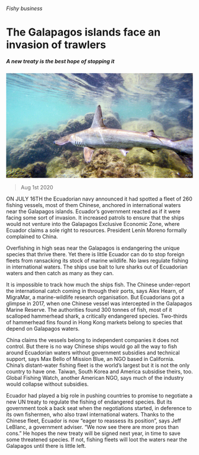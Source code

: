###### Fishy business

# The Galapagos islands face an invasion of trawlers 

##### A new treaty is the best hope of stopping it 

![image](images/20200801_AMP008_0.jpg) 

> Aug 1st 2020 

ON JULY 16TH the Ecuadorian navy announced it had spotted a fleet of 260 fishing vessels, most of them Chinese, anchored in international waters near the Galapagos islands. Ecuador’s government reacted as if it were facing some sort of invasion. It increased patrols to ensure that the ships would not venture into the Galapagos Exclusive Economic Zone, where Ecuador claims a sole right to resources. President Lenín Moreno formally complained to China.

Overfishing in high seas near the Galapagos is endangering the unique species that thrive there. Yet there is little Ecuador can do to stop foreign fleets from ransacking its stock of marine wildlife. No laws regulate fishing in international waters. The ships use bait to lure sharks out of Ecuadorian waters and then catch as many as they can.


It is impossible to track how much the ships fish. The Chinese under-report the international catch coming in through their ports, says Alex Hearn, of MigraMar, a marine-wildlife research organisation. But Ecuadorians got a glimpse in 2017, when one Chinese vessel was intercepted in the Galapagos Marine Reserve. The authorities found 300 tonnes of fish, most of it scalloped hammerhead shark, a critically endangered species. Two-thirds of hammerhead fins found in Hong Kong markets belong to species that depend on Galapagos waters.

China claims the vessels belong to independent companies it does not control. But there is no way Chinese ships would go all the way to fish around Ecuadorian waters without government subsidies and technical support, says Max Bello of Mission Blue, an NGO based in California. China’s distant-water fishing fleet is the world’s largest but it is not the only country to have one. Taiwan, South Korea and America subsidise theirs, too. Global Fishing Watch, another American NGO, says much of the industry would collapse without subsidies.

Ecuador had played a big role in pushing countries to promise to negotiate a new UN treaty to regulate the fishing of endangered species. But its government took a back seat when the negotiations started, in deference to its own fishermen, who also trawl international waters. Thanks to the Chinese fleet, Ecuador is now “eager to reassess its position”, says Jeff LeBlanc, a government adviser. “We now see there are more pros than cons.” He hopes the new treaty will be signed next year, in time to save some threatened species. If not, fishing fleets will loot the waters near the Galapagos until there is little left.

